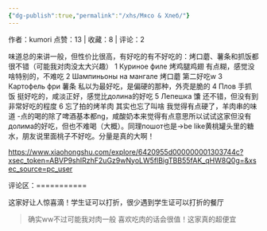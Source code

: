 ```yaml
---
{"dg-publish":true,"permalink":"/xhs/Мясо & Хлеб/"}
---
```


作者：kumori
点赞：13   |   收藏：8   |   评论：2

味道总的来讲一般，但性价比很高，有好吃的有不好吃的：烤口蘑、薯条和抓饭都很不错（可能我对肉没太大兴趣）
1 Куриное филе 烤鸡腿鸡翅 有点糊，感觉没啥特别的，不难吃
2 Шампиньоны на мангале 烤口蘑 第二好吃w
3 Картофель фри 薯条 私以为最好吃，是偏硬的那种，外壳是脆的
4 Плов 手抓饭 挺好吃的，咸淡正好，感觉比долина的好吃
5 Лепешка 馕 还不错，但没有到非常好吃的程度
6 忘了拍的烤羊肉 其实也忘了叫啥 我觉得有点硬了，羊肉串的味道
-点的喝的除了啤酒基本都ng，咸酸奶本来觉得有点意思所以试试这家但没有долима的好吃，但也不难喝（大概）。同理пошот也是→be like黄桃罐头里的糖水，朋友说里面桃子不好吃。分量是真的大啊！

https://www.xiaohongshu.com/explore/6420955d000000001303744c?xsec_token=ABVP9shIRzhF2uGz9wNyoLW5flBigTBB55fAK_qHW8Q0g=&xsec_source=pc_user

评论区：===========

这家好让人惊喜滴！学生证可以打折，很少遇到学生证可以打折的餐厅

> 确实ww不过可能我对肉一般 喜欢吃肉的话会很值！这家真的超便宜